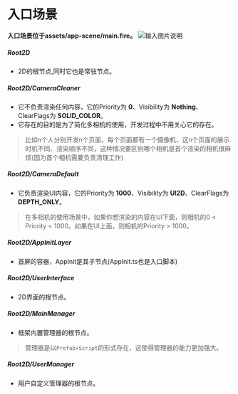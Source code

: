 # 入口场景

**入口场景位于assets/app-scene/main.fire。**
![输入图片说明](https://foruda.gitee.com/images/1720704240131068906/06456c0e_542337.png "QQ20240711-212339.png")

##### Root2D

- 2D的根节点,同时它也是常驻节点。

##### Root2D/CameraCleaner

- 它不负责渲染任何内容，它的Priority为 **0**、Visibility为 **Nothing**、ClearFlags为 **SOLID_COLOR**。
- 它存在的目的是为了简化多相机的使用，开发过程中不用关心它的存在。

> 比如n个人分别开发n个页面，每个页面都有一个摄像机，这n个页面的展示时机不同、渲染顺序不同，这种情况要区别哪个相机是首个渲染的相机很麻烦(因为首个相机需要负责清理工作)

##### Root2D/CameraDefault

- 它负责渲染UI内容，它的Priority为 **1000**、Visibility为 **UI2D**、ClearFlags为 **DEPTH_ONLY**。

> 在多相机的使用场景中，如果你想渲染的内容在UI下面，则相机的0 < Priority < 1000。如果在UI上面，则相机的Priority > 1000。

##### Root2D/AppInitLayer

- 首屏的容器，AppInit是其子节点(AppInit.ts也是入口脚本)

##### Root2D/UserInterface

- 2D界面的根节点。

##### Root2D/MainManager

- 框架内置管理器的根节点。

> 管理器是以`Prefab+Script`的形式存在，这使得管理器的能力更加强大。

##### Root2D/UserManager

- 用户自定义管理器的根节点。